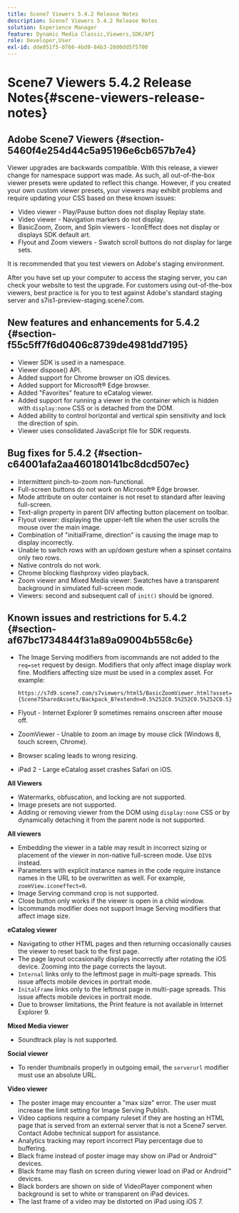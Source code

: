 ```yaml
---
title: Scene7 Viewers 5.4.2 Release Notes
description: Scene7 Viewers 5.4.2 Release Notes
solution: Experience Manager
feature: Dynamic Media Classic,Viewers,SDK/API
role: Developer,User
exl-id: dde851f5-0766-4bd9-84b3-2600dd5f5700
---
```

# Scene7 Viewers 5.4.2 Release Notes{#scene-viewers-release-notes}

## Adobe Scene7 Viewers {#section-5460f4e254d44c5a95196e6cb657b7e4}

Viewer upgrades are backwards compatible. With this release, a viewer change for namespace support was made. As such, all out-of-the-box viewer presets were updated to reflect this change. However, if you created your own custom viewer presets, your viewers may exhibit problems and require updating your CSS based on these known issues:

* Video viewer - Play/Pause button does not display Replay state.
* Video viewer - Navigation markers do not display.
* BasicZoom, Zoom, and Spin viewers - IconEffect does not display or displays SDK default art.
* Flyout and Zoom viewers - Swatch scroll buttons do not display for large sets.

It is recommended that you test viewers on Adobe's staging environment.

After you have set up your computer to access the staging server, you can check your website to test the upgrade. For customers using out-of-the-box viewers, best practice is for you to test against Adobe's standard staging server and s7is1-preview-staging.scene7.com.

## New features and enhancements for 5.4.2 {#section-f55c5ff7f6d0406c8739de4981dd7195}

* Viewer SDK is used in a namespace.
* Viewer dispose() API.
* Added support for Chrome browser on iOS devices.
* Added support for Microsoft&reg; Edge browser.
* Added "Favorites" feature to eCatalog viewer.
* Added support for running a viewer in the container which is hidden with `display:none` CSS or is detached from the DOM.
* Added ability to control horizontal and vertical spin sensitivity and lock the direction of spin.
* Viewer uses consolidated JavaScript file for SDK requests.

## Bug fixes for 5.4.2 {#section-c64001afa2aa460180141bc8dcd507ec}

* Intermittent pinch-to-zoom non-functional.
* Full-screen buttons do not work on Microsoft&reg; Edge browser.
* Mode attribute on outer container is not reset to standard after leaving full-screen.
* Text-align property in parent DIV affecting button placement on toolbar.
* Flyout viewer: displaying the upper-left tile when the user scrolls the mouse over the main image.
* Combination of "initialFrame, direction" is causing the image map to display incorrectly.
* Unable to switch rows with an up/down gesture when a spinset contains only two rows.
* Native controls do not work.
* Chrome blocking flashproxy video playback.
* Zoom viewer and Mixed Media viewer: Swatches have a transparent background in simulated full-screen mode.
* Viewers: second and subsequent call of `init()` should be ignored.

## Known issues and restrictions for 5.4.2 {#section-af67bc1734844f31a89a09004b558c6e}

* The Image Serving modifiers from iscommands are not added to the `req=set` request by design. Modifiers that only affect image display work fine. Modifiers affecting size must be used in a complex asset. For example:

  ```
  https://s7d9.scene7.com/s7viewers/html5/BasicZoomViewer.html?asset= {Scene7SharedAssets/Backpack_B?extendn=0.5%252C0.5%252C0.5%252C0.5}
  ```

* Flyout - Internet Explorer 9 sometimes remains onscreen after mouse off.
* ZoomViewer - Unable to zoom an image by mouse click (Windows 8, touch screen, Chrome).
* Browser scaling leads to wrong resizing.
* iPad 2 - Large eCatalog asset crashes Safari on iOS.

**All Viewers**

* Watermarks, obfuscation, and locking are not supported.
* Image presets are not supported.
* Adding or removing viewer from the DOM using `display:none` CSS or by dynamically detaching it from the parent node is not supported.

**All viewers**

* Embedding the viewer in a table may result in incorrect sizing or placement of the viewer in non-native full-screen mode. Use `DIV`s instead.
* Parameters with explicit instance names in the code require instance names in the URL to be overwritten as well. For example, `zoomView.iconeffect=0`.
* Image Serving command crop is not supported.
* Close button only works if the viewer is open in a child window.
* Iscommands modifier does not support Image Serving modifiers that affect image size.

**eCatalog viewer**

* Navigating to other HTML pages and then returning occasionally causes the viewer to reset back to the first page.
* The page layout occasionally displays incorrectly after rotating the iOS device. Zooming into the page corrects the layout.
* `Internal` links only to the leftmost page in multi-page spreads. This issue affects mobile devices in portrait mode.
* `InitalFrame` links only to the leftmost page in multi-page spreads. This issue affects mobile devices in portrait mode.
* Due to browser limitations, the Print feature is not available in Internet Explorer 9.

**Mixed Media viewer**

* Soundtrack play is not supported.

**Social viewer**

* To render thumbnails properly in outgoing email, the `serverurl` modifier must use an absolute URL.

**Video viewer**

* The poster image may encounter a "max size" error. The user must increase the limit setting for Image Serving Publish.
* Video captions require a company ruleset if they are hosting an HTML page that is served from an external server that is not a Scene7 server. Contact Adobe technical support for assistance.
* Analytics tracking may report incorrect Play percentage due to buffering.
* Black frame instead of poster image may show on iPad or Android&trade; devices.
* Black frame may flash on screen during viewer load on iPad or Android&trade; devices.
* Black borders are shown on side of VideoPlayer component when background is set to white or transparent on iPad devices.
* The last frame of a video may be distorted on iPad using iOS 7.
